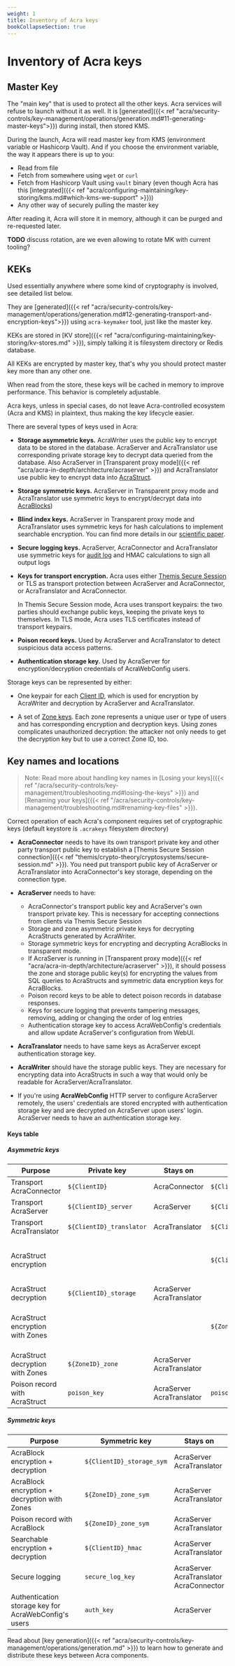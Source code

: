 ```yaml
---
weight: 1
title: Inventory of Acra keys
bookCollapseSection: true
---
```


# Inventory of Acra keys

## Master Key

The "main key" that is used to protect all the other keys.
Acra services will refuse to launch without it as well.
It is [generated]({{< ref "acra/security-controls/key-management/operations/generation.md#11-generating-master-keys">}})
during install, then stored KMS.

During the launch, Acra will read master key from KMS (environment variable or Hashicorp Vault).
And if you choose the environment variable, the way it appears there is up to you:
* Read from file
* Fetch from somewhere using `wget` or `curl`
* Fetch from Hashicorp Vault using `vault` binary (even though Acra has this [integrated]({{< ref "acra/configuring-maintaining/key-storing/kms.md#which-kms-we-support" >}}))
* Any other way of securely pulling the master key

After reading it, Acra will store it in memory, although it can be purged and re-requested later.

**TODO** discuss rotation, are we even allowing to rotate MK with current tooling?

## KEKs

Used essentially anywhere where some kind of cryptography is involved, see detailed list below.

They are [generated]({{< ref "acra/security-controls/key-management/operations/generation.md#12-generating-transport-and-encryption-keys">}})
using `acra-keymaker` tool, just like the master key.

KEKs are stored in [KV store]({{< ref "acra/configuring-maintaining/key-storing/kv-stores.md" >}}),
simply talking it is filesystem directory or Redis database.

All KEKs are encrypted by master key, that's why you should protect master key more than any other one.

When read from the store, these keys will be cached in memory to improve performance.
This behavior is completely adjustable.

Acra keys, unless in special cases, do not leave Acra-controlled ecosystem (Acra and KMS) in plaintext, thus making the key lifecycle easier.

There are several types of keys used in Acra:

  - **Storage asymmetric keys.**
    AcraWriter uses the public key to encrypt data to be stored in the database.
    AcraServer and AcraTranslator use corresponding private storage key
    to decrypt data queried from the database. Also AcraServer in 
    [Transparent proxy mode]({{< ref "acra/acra-in-depth/architecture/acraserver" >}}) and AcraTranslator use public key to encrypt data into [AcraStruct](/acra/acra-in-depth/data-structures/acrastruct).
  - **Storage symmetric keys.**
    AcraServer in Transparent proxy mode and AcraTranslator use symmetric keys to encrypt/decrypt data into [AcraBlocks](/acra/acra-in-depth/data-structures/acrablock))

  - **Blind index keys.**
AcraServer in Transparent proxy mode and AcraTranslator uses symmetric keys for hash calculations to implement searchable encryption. You can find more details in our [scientific paper](https://eprint.iacr.org/2019/806.pdf).

  - **Secure logging keys.**
    AcraServer, AcraConnector and AcraTranslator use symmetric keys for [audit log](/acra/security-controls/security-logging-and-events/audit-logging) and HMAC calculations to sign all output logs

  - **Keys for transport encryption.**
    Acra uses either [Themis Secure Session](/themis/crypto-theory/cryptosystems/secure-session/) or TLS
    as transport protection between AcraServer and AcraConnector, or AcraTranslator and AcraConnector.

    In Themis Secure Session mode, Acra uses transport keypairs:
    the two parties should exchange public keys, keeping the private keys to themselves.
    In TLS mode, Acra uses TLS certificates instead of transport keypairs.

  - **Poison record keys.** Used by AcraServer and AcraTranslator to detect suspicious data access patterns.

  - **Authentication storage key.** Used by AcraServer for encryption/decryption credentials of AcraWebConfig users.

Storage keys can be represented by either:

  - One keypair for each [Client ID](/acra/guides/integrating-acra-server-into-infrastructure/client_id/),
    which is used for encryption by AcraWriter and decryption by AcraServer and AcraTranslator.

  - A set of [Zone keys](/acra/security-controls/zones/).
    Each zone represents a unique user or type of users and has corresponding encryption and decryption keys.
    Using zones complicates unauthorized decryption:
    the attacker not only needs to get the decryption key but to use a correct Zone ID, too.

## Key names and locations

> Note: Read more about handling key names in [Losing your keys]({{< ref "/acra/security-controls/key-management/troubleshooting.md#losing-the-keys" >}}) and [Renaming your keys]({{< ref "/acra/security-controls/key-management/troubleshooting.md#renaming-key-files" >}}).

Correct operation of each Acra's component requires set of cryptographic keys (default keystore is `.acrakeys` filesystem directory)

- **AcraConnector** needs to have its own transport private key and other party transport public key to establish a [Themis Secure Session connection]({{< ref "themis/crypto-theory/cryptosystems/secure-session.md" >}}). You need put transport public key of AcraServer or AcraTranslator into AcraConnector's key storage, depending on the connection type.

- **AcraServer** needs to have:
    - AcraConnector's transport public key and AcraServer's own transport private key. This is necessary for accepting connections from clients via Themis Secure Session
    - Storage and zone asymmetric private keys for decrypting AcraStructs generated by AcraWriter.
    - Storage symmetric keys for encrypting and decrypting AcraBlocks in transparent mode.
    - If AcraServer is running in [Transparent proxy mode]({{< ref "acra/acra-in-depth/architecture/acraserver" >}}), it should possess the zone and storage public key(s) for encrypting the values from SQL queries to AcraStructs and symmetric data encryption keys for AcraBlocks.
    - Poison record keys to be able to detect poison records in database responses.
    - Keys for secure logging that prevents tampering messages, removing, adding or changing the order of log entries
    - Authentication storage key to access AcraWebConfig's credentials and allow update AcraServer's configuration from WebUI.

- **AcraTranslator** needs to have same keys as AcraServer except authentication storage key.

- **AcraWriter** should have the storage public keys. They are necessary for encrypting data into AcraStructs in such a way that would only be readable for AcraServer/AcraTranslator.

- If you're using **AcraWebConfig** HTTP server to configure AcraServer remotely, the users' credentials are stored encrypted with authentication storage key and are decrypted on AcraServer upon users' login. AcraServer needs to have an authentication storage key.

#### Keys table

##### Asymmetric keys
| Purpose  | Private key  | Stays on  | Public key | Put to
| --- | --- | --- | --- | ---
| Transport AcraConnector | `${ClientID}` | AcraConnector | `${ClientID}.pub` | AcraServer<br/>AcraTranslator
| Transport AcraServer | `${ClientID}_server`| AcraServer | `${ClientID}_server.pub` | AcraConnector
| Transport AcraTranslator | `${ClientID}_translator`| AcraTranslator | `${ClientID}_translator.pub` | AcraConnector
| AcraStruct encryption |  |  | `${ClientID}_storage.pub` | AcraWriter<br/>AcraTranslator<br/>AcraServer (Transparent proxy mode)
| AcraStruct decryption | `${ClientID}_storage` | AcraServer<br/>AcraTranslator |  |  |
| AcraStruct encryption with Zones |  |  | `${ZoneID}_zone.pub` | AcraWriter<br/>AcraTranslator<br/>AcraServer (Transparent proxy mode)
| AcraStruct decryption with Zones | `${ZoneID}_zone` | AcraServer<br/>AcraTranslator | |
| Poison record with AcraStruct | `poison_key` | AcraServer<br/>AcraTranslator | `poison_key.pub` | AcraServer<br/>AcraTranslator

##### Symmetric keys
| Purpose  | Symmetric key  | Stays on
| --- | --- | --- 
| AcraBlock encryption + decryption | `${ClientID}_storage_sym` | AcraServer<br/>AcraTranslator
| AcraBlock encryption + decryption with Zones | `${ZoneID}_zone_sym` | AcraServer<br/>AcraTranslator
| Poison record with AcraBlock |  `${ZoneID}_zone_sym`| AcraServer<br/>AcraTranslator
| Searchable encryption + decryption |  `${ClientID}_hmac` | AcraServer<br/>AcraTranslator
| Secure logging |  `secure_log_key` | AcraServer<br/>AcraTranslator<br/>AcraConnector
| Authentication storage key for AcraWebConfig's users | `auth_key`| AcraServer

<!-- TODO: describe Acra EE keys? -->

Read about [key generation]({{< ref "acra/security-controls/key-management/operations/generation.md" >}})
to learn how to generate and distribute these keys between Acra components.
